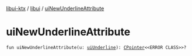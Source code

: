 [libui-ktx](../index.md) / [libui](index.md) / [uiNewUnderlineAttribute](./ui-new-underline-attribute.md)

# uiNewUnderlineAttribute

`fun uiNewUnderlineAttribute(u: `[`uiUnderline`](ui-underline.md)`): `[`CPointer`](../kotlinx.cinterop/-c-pointer/index.md)`<<ERROR CLASS>>?`